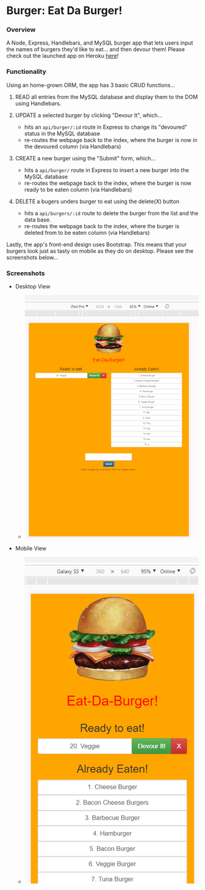 # Burger: Eat Da Burger!


### Overview
A Node, Express, Handlebars, and MySQL burger app that lets users input the names of burgers they'd like to eat... and then devour them!
Please check out the launched app on Heroku [here](http://eat-da-burger-abdisa.herokuapp.com/)!


### Functionality
Using an home-grown ORM, the app has 3 basic CRUD functions...
  1. READ all entries from the MySQL database and display them to the DOM using Handlebars.
  2. UPDATE a selected burger by clicking "Devour It", which...
  
      * hits an `api/burger/:id` route in Express to change its "devoured" status in the MySQL database
      * re-routes the webpage back to the index, where the burger is now in the devoured column (via Handlebars)
      
  3. CREATE a new burger using the "Submit" form, which...
  
      * hits a `api/burger/` route in Express to insert a new burger into the MySQL database
      * re-routes the webpage back to the index, where the burger is now ready to be eaten column (via Handlebars)
      
  4. DELETE a bugers unders burger to eat using the delete(X) button
  
      * hits a `api/burgers/:id` route to delete the burger from the list and the data base.
      * re-routes the webpage back to the index, where the burger is deleted from to be eaten column (via Handlebars)



Lastly, the app's front-end design uses Bootstrap. This means that your burgers look just as tasty on mobile as they do on desktop. Please see the screenshots below...


### Screenshots
- Desktop View
  * ![Insert(posting)](/ScreenShot/mobile.png)


- Mobile View
  * ![Devoured](/ScreenShot/desktop.png)
